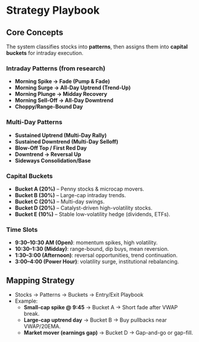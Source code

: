 # Strategy Playbook

## Core Concepts
The system classifies stocks into **patterns**, then assigns them into **capital buckets** for intraday execution.

### Intraday Patterns (from research)
- **Morning Spike → Fade (Pump & Fade)**
- **Morning Surge → All-Day Uptrend (Trend-Up)**
- **Morning Plunge → Midday Recovery**
- **Morning Sell-Off → All-Day Downtrend**
- **Choppy/Range-Bound Day**

### Multi-Day Patterns
- **Sustained Uptrend (Multi-Day Rally)**
- **Sustained Downtrend (Multi-Day Selloff)**
- **Blow-Off Top / First Red Day**
- **Downtrend → Reversal Up**
- **Sideways Consolidation/Base**

### Capital Buckets
- **Bucket A (20%)** – Penny stocks & microcap movers.
- **Bucket B (30%)** – Large-cap intraday trends.
- **Bucket C (20%)** – Multi-day swings.
- **Bucket D (20%)** – Catalyst-driven high-volatility stocks.
- **Bucket E (10%)** – Stable low-volatility hedge (dividends, ETFs).

### Time Slots
- **9:30–10:30 AM (Open)**: momentum spikes, high volatility.
- **10:30–1:30 (Midday)**: range-bound, dip buys, mean reversion.
- **1:30–3:00 (Afternoon)**: reversal opportunities, trend continuation.
- **3:00–4:00 (Power Hour)**: volatility surge, institutional rebalancing.

## Mapping Strategy
- Stocks → Patterns → Buckets → Entry/Exit Playbook
- Example:
  - **Small-cap spike @ 9:45** → Bucket A → Short fade after VWAP break.
  - **Large-cap uptrend day** → Bucket B → Buy pullbacks near VWAP/20EMA.
  - **Market mover (earnings gap)** → Bucket D → Gap-and-go or gap-fill.